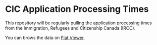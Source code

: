 # CIC Application Processing Times

This repository will be regularly pulling the application processing times from the Immigration, Refugees and Citizenship Canada (IRCC).

You can brows the data on [Flat Viewer](https://flatgithub.com/suhaibmujahid/cic-processing-times).
